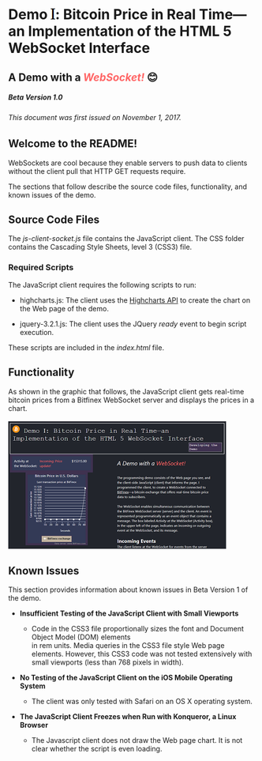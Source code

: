 # Demo <img src='images/i-roman-large.png'>: Bitcoin Price in Real Time—an Implementation of the HTML 5 WebSocket Interface 
## A Demo with a <em font-size="14" style= "color:#ff6666;"><b>WebSocket!</b></em> :blush:
##### Beta Version 1.0
###### This document was first issued on November 1, 2017.
 
## Welcome to the README!
WebSockets are cool because they enable servers to push data to clients
without the client pull that HTTP GET requests require.

The sections that follow describe the source code files, functionality, and known issues of the demo.   

## Source Code Files

The *js-client-socket.js* file contains the JavaScript client.
The CSS folder contains the Cascading Style Sheets, level 3 (CSS3) file.

### Required Scripts
The JavaScript client requires the following scripts to run:

* highcharts.js: The client uses the  [Highcharts API]('https://www.highcharts.com/') to
    create the chart on the Web page of the demo.

* jquery-3.2.1.js: The client uses the JQuery *ready* event to begin script execution.

These scripts are included in the *index.html* file.

## Functionality

 As shown in the graphic that follows, the JavaScript client gets real-time bitcoin prices from a
 Bitfinex WebSocket server and displays the prices in a chart.<br><br>
![Foto of Web page.](images/web-page-price-update-small.png "The Web page with a chart that updates.")


## Known Issues
This section provides information about known issues in Beta Version 1 of the demo.

* **Insufficient Testing of the JavaScript Client with Small Viewports**

   * Code in the CSS3 file proportionally sizes the font and Document Object Model (DOM) elements  
     in rem units. Media queries in the CSS3 file style Web page elements. However, this CSS3 code was 
     not tested extensively with small viewports (less than 768 pixels in width).
  
* **No Testing of the JavaScript Client on the iOS Mobile Operating System** 

   * The client was only tested with Safari on an OS X operating system.

* **The JavaScript Client Freezes when Run with Konqueror, a Linux Browser**

   * The Javascript client does not draw the Web page chart. It is not clear whether the script is even loading.




    
  
